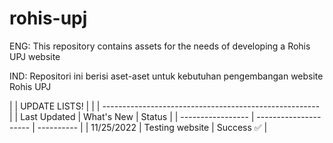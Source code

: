 # rohis-upj

ENG: This repository contains assets for the needs of developing a Rohis UPJ website

IND: Repositori ini berisi aset-aset untuk kebutuhan pengembangan website Rohis UPJ

|                   |  UPDATE LISTS!        |            |
| ------------------------------------------------------ |
| Last Updated      | What's New            | Status     |
| ----------------- | --------------------- | ---------- |
| 11/25/2022        | Testing website       | Success ✅ |

